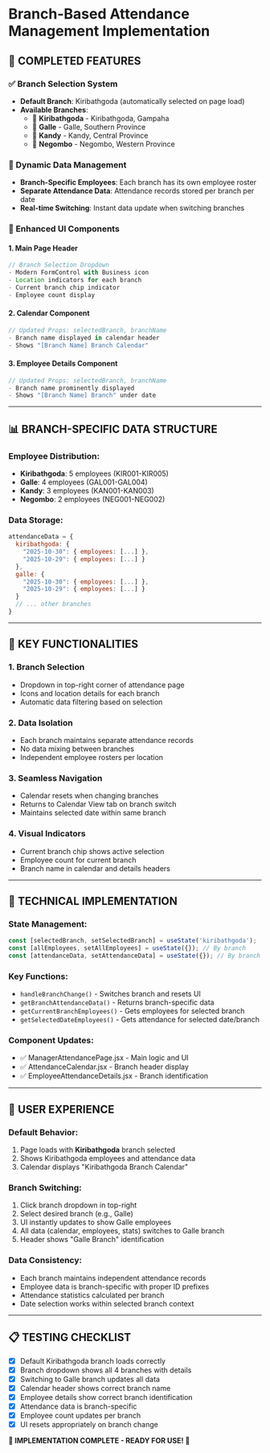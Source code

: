 # Branch-Based Attendance Management Implementation

## 🎯 **COMPLETED FEATURES**

### **✅ Branch Selection System**
- **Default Branch**: Kiribathgoda (automatically selected on page load)
- **Available Branches**:
  - 🏢 **Kiribathgoda** - Kiribathgoda, Gampaha
  - 🏢 **Galle** - Galle, Southern Province  
  - 🏢 **Kandy** - Kandy, Central Province
  - 🏢 **Negombo** - Negombo, Western Province

### **🔄 Dynamic Data Management**
- **Branch-Specific Employees**: Each branch has its own employee roster
- **Separate Attendance Data**: Attendance records stored per branch per date
- **Real-time Switching**: Instant data update when switching branches

### **🎨 Enhanced UI Components**

#### **1. Main Page Header**
```jsx
// Branch Selection Dropdown
- Modern FormControl with Business icon
- Location indicators for each branch
- Current branch chip indicator  
- Employee count display
```

#### **2. Calendar Component**
```jsx
// Updated Props: selectedBranch, branchName
- Branch name displayed in calendar header
- Shows "[Branch Name] Branch Calendar"
```

#### **3. Employee Details Component**  
```jsx
// Updated Props: selectedBranch, branchName
- Branch name prominently displayed
- Shows "[Branch Name] Branch" under date
```

---

## 📊 **BRANCH-SPECIFIC DATA STRUCTURE**

### **Employee Distribution:**
- **Kiribathgoda**: 5 employees (KIR001-KIR005)
- **Galle**: 4 employees (GAL001-GAL004)  
- **Kandy**: 3 employees (KAN001-KAN003)
- **Negombo**: 2 employees (NEG001-NEG002)

### **Data Storage:**
```javascript
attendanceData = {
  kiribathgoda: { 
    "2025-10-30": { employees: [...] },
    "2025-10-29": { employees: [...] }
  },
  galle: {
    "2025-10-30": { employees: [...] },
    "2025-10-29": { employees: [...] }
  }
  // ... other branches
}
```

---

## 🚀 **KEY FUNCTIONALITIES**

### **1. Branch Selection**
- Dropdown in top-right corner of attendance page
- Icons and location details for each branch
- Automatic data filtering based on selection

### **2. Data Isolation**
- Each branch maintains separate attendance records
- No data mixing between branches
- Independent employee rosters per location

### **3. Seamless Navigation**
- Calendar resets when changing branches
- Returns to Calendar View tab on branch switch
- Maintains selected date within same branch

### **4. Visual Indicators**
- Current branch chip shows active selection
- Employee count for current branch
- Branch name in calendar and details headers

---

## 🔧 **TECHNICAL IMPLEMENTATION**

### **State Management:**
```javascript
const [selectedBranch, setSelectedBranch] = useState('kiribathgoda');
const [allEmployees, setAllEmployees] = useState({}); // By branch
const [attendanceData, setAttendanceData] = useState({}); // By branch
```

### **Key Functions:**
- `handleBranchChange()` - Switches branch and resets UI
- `getBranchAttendanceData()` - Returns branch-specific data  
- `getCurrentBranchEmployees()` - Gets employees for selected branch
- `getSelectedDateEmployees()` - Gets attendance for selected date/branch

### **Component Updates:**
- ✅ ManagerAttendancePage.jsx - Main logic and UI
- ✅ AttendanceCalendar.jsx - Branch header display
- ✅ EmployeeAttendanceDetails.jsx - Branch identification

---

## 🎯 **USER EXPERIENCE**

### **Default Behavior:**
1. Page loads with **Kiribathgoda** branch selected
2. Shows Kiribathgoda employees and attendance data
3. Calendar displays "Kiribathgoda Branch Calendar"

### **Branch Switching:**
1. Click branch dropdown in top-right
2. Select desired branch (e.g., Galle)
3. UI instantly updates to show Galle employees
4. All data (calendar, employees, stats) switches to Galle branch
5. Header shows "Galle Branch" identification

### **Data Consistency:**
- Each branch maintains independent attendance records
- Employee data is branch-specific with proper ID prefixes
- Attendance statistics calculated per branch
- Date selection works within selected branch context

---

## 📋 **TESTING CHECKLIST**

- [x] Default Kiribathgoda branch loads correctly
- [x] Branch dropdown shows all 4 branches with details  
- [x] Switching to Galle branch updates all data
- [x] Calendar header shows correct branch name
- [x] Employee details show correct branch identification
- [x] Attendance data is branch-specific
- [x] Employee count updates per branch
- [x] UI resets appropriately on branch change

**🎉 IMPLEMENTATION COMPLETE - READY FOR USE! 🎉**
